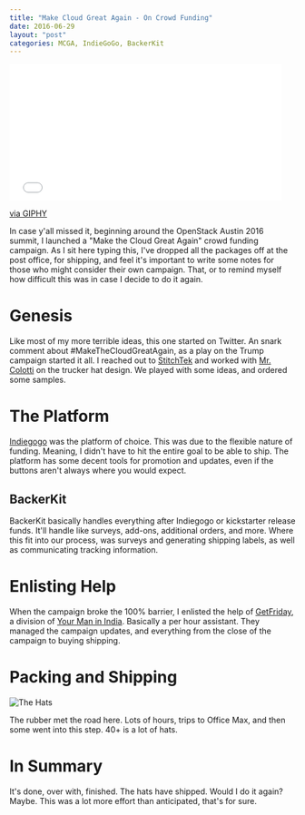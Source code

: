 ```yaml
---
title: "Make Cloud Great Again - On Crowd Funding"
date: 2016-06-29
layout: "post"
categories: MCGA, IndieGoGo, BackerKit
---
```


<iframe src="//giphy.com/embed/6UEX6M2UbdKPC" width="480" height="241" frameBorder="0" class="giphy-embed" allowFullScreen></iframe><p><a href="https://giphy.com/gifs/6UEX6M2UbdKPC">via GIPHY</a></p>

In case y'all missed it, beginning around the OpenStack Austin 2016 summit, I launched a "Make the Cloud Great Again" crowd funding campaign. As I sit here typing this, I've dropped all the packages off at the post office, for shipping, and feel it's important to write some notes for those who might consider their own campaign. That, or to remind myself how difficult this was in case I decide to do it again.

# Genesis

Like most of my more terrible ideas, this one started on Twitter. An snark comment about #MakeTheCloudGreatAgain, as a play on the Trump campaign started it all. I reached out to [StitchTek](http://www.stitchtek.com/) and worked with [Mr. Colotti](https://twitter.com/ccolotti) on the trucker hat design. We played with some ideas, and ordered some samples.

# The Platform

[Indiegogo](https://www.indiegogo.com/projects/make-the-cloud-great-again/x/1877501#/) was the platform of choice. This was due to the flexible nature of funding. Meaning, I didn't have to hit the entire goal to be able to ship. The platform has some decent tools for promotion and updates, even if the buttons aren't always where you would expect.



## BackerKit

BackerKit basically handles everything after Indiegogo or kickstarter release funds. It'll handle like surveys, add-ons, additional orders, and more. Where this fit into our process, was surveys and generating shipping labels, as well as communicating tracking information.

# Enlisting Help

When the campaign broke the 100% barrier, I enlisted the help of [GetFriday](http://getfriday.com/), a division of [Your Man in India](https://www.yourmaninindia.com/). Basically a per hour assistant. They managed the campaign updates, and everything from the close of the campaign to buying shipping.

# Packing and Shipping

![The Hats](https://pbs.twimg.com/media/CmIyGgwVYAAPiub.jpg)

The rubber met the road here. Lots of hours, trips to Office Max, and then some went into this step. 40+ is a lot of hats.

# In Summary

It's done, over with, finished. The hats have shipped. Would I do it again? Maybe. This was a lot more effort than anticipated, that's for sure.
